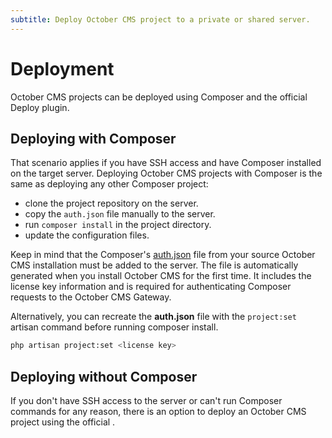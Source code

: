 ```yaml
---
subtitle: Deploy October CMS project to a private or shared server.
---
```

# Deployment

October CMS projects can be deployed using Composer and the official Deploy plugin.

## Deploying with Composer

That scenario applies if you have SSH access and have Composer installed on the target server. Deploying October CMS projects with Composer is the same as deploying any other Composer project:

* clone the project repository on the server.
* copy the `auth.json` file manually to the server.
* run `composer install` in the project directory.
* update the configuration files.

Keep in mind that the Composer's [auth.json](https://getcomposer.org/doc/articles/http-basic-authentication.md) file from your source October CMS installation must be added to the server. The file is automatically generated when you install October CMS for the first time. It includes the license key information and is required for authenticating Composer requests to the October CMS Gateway.

Alternatively, you can recreate the **auth.json** file with the `project:set` artisan command before running composer install.

```bash
php artisan project:set <license key>
```

## Deploying without Composer

<VideoBlockLink src="https://www.youtube.com/watch?v=Lx9X3CfXwfw" title="Deploy Tutorial" description="This video describes how to deploy your project to a remote server without Composer." prompt="Watch the tutorial"/>

If you don't have SSH access to the server or can't run Composer commands for any reason, there is an option to deploy an October CMS project using the official <LinkWithIcon text="Deploy Plugin" icon="https://d2f5cg397c40hu.cloudfront.net/storage/app/uploads/public/optimized/local/c99/b52/eb1c99b52eb1dde393bb7ef60e4c861b062.png" href="https://octobercms.com/plugin/rainlab-deploy"/>.
